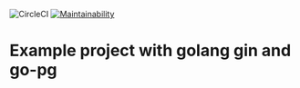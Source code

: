 ![CircleCI](https://img.shields.io/circleci/build/github/calvinchengx/gin-go-pg/master) [![Maintainability](https://api.codeclimate.com/v1/badges/62185b640652168fe9f9/maintainability)](https://codeclimate.com/github/calvinchengx/gin-go-pg/maintainability)


Example project with golang gin and go-pg
===